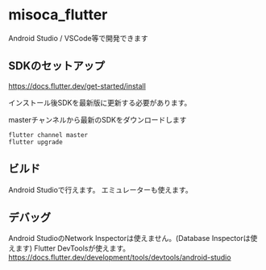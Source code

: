 # misoca_flutter

Android Studio / VSCode等で開発できます

## SDKのセットアップ
https://docs.flutter.dev/get-started/install

インストール後SDKを最新版に更新する必要があります。

masterチャンネルから最新のSDKをダウンロードします
```
flutter channel master
flutter upgrade
```

## ビルド
Android Studioで行えます。
エミュレーターも使えます。

## デバッグ
Android StudioのNetwork Inspectorは使えません。(Database Inspectorは使えます)
Flutter DevToolsが使えます。
https://docs.flutter.dev/development/tools/devtools/android-studio
